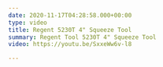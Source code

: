 ```yaml
---
date: 2020-11-17T04:28:58.000+00:00
type: video
title: Regent 5230T 4" Squeeze Tool
summary: Regent Tool 5230T 4" Squeeze Tool
video: https://youtu.be/SxxeWw6v-l8

---
```

